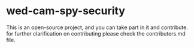 # wed-cam-spy-security
This is an open-source project, and you can take part in it and contribute. for further clarification on contributing please check the contributers.md file.
